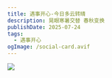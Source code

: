 ```yaml
---
title: 遇事开心-今日多云转晴
description: 晃眼寒暑交替 春秋变换
publishDate: 2025-07-24
tags:
  - 遇事开心
ogImage: /social-card.avif
---
```



![](/assets/images/【哲风壁纸】刘浩存-女明星.png)

